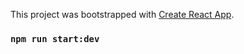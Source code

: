 This project was bootstrapped with [Create React App](https://github.com/facebook/create-react-app).

### `npm run start:dev`
